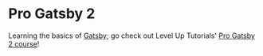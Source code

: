 # Pro Gatsby 2

Learning the basics of [Gatsby](https://www.gatsbyjs.org/); go check out Level Up Tutorials' [Pro Gatsby 2 course](https://www.leveluptutorials.com/tutorials/pro-gatsby-2)!
